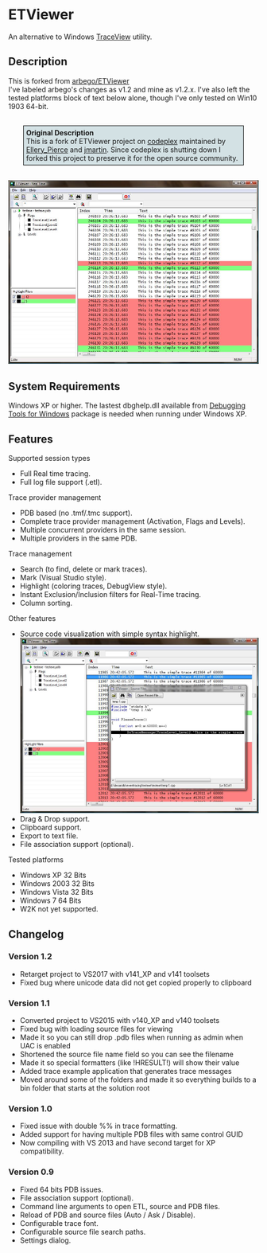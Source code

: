 # ETViewer
An alternative to Windows [TraceView](https://docs.microsoft.com/en-us/windows-hardware/drivers/devtest/traceview) utility.

## Description
This is forked from [arbego/ETViewer](https://github.com/arbego/ETViewer)  
I've labeled arbego's changes as v1.2 and mine as v1.2.x.  I've also left the tested platforms block of text below alone, though I've only tested on Win10 1903 64-bit.

<div style="margin:30px;padding:5px;border:1px solid black;background-color:#D3E1E4">
<b>Original Description</b>
<br>
This is a fork of ETViewer project on <a href=https://etviewer.codeplex.com/>codeplex</a> maintained by <a href=https://www.codeplex.com/site/users/view/Ellery_Pierce>Ellery_Pierce</a>
 and <a href=https://www.codeplex.com/site/users/view/jmartin>jmartin</a>.  Since codeplex is shutting down I forked
this project to preserve it for the open source community.
</div>


![ETViewer screenshot](docs/Home_HighlightSample.jpg)

## System Requirements
Windows XP or higher.
The lastest dbghelp.dll available from [Debugging Tools for Windows](https://docs.microsoft.com/en-us/windows-hardware/drivers/debugger/)
package is needed when running under Windows XP.

## Features

Supported session types
* Full Real time tracing.
* Full log file support (.etl).

Trace provider management
* PDB based (no .tmf/.tmc support).
* Complete trace provider management (Activation, Flags and Levels).
* Multiple concurrent providers in the same session.
* Multiple providers in the same PDB.

Trace management
* Search (to find, delete or mark traces).
* Mark (Visual Studio style).
* Highlight (coloring traces, DebugView style).
* Instant Exclusion/Inclusion filters for Real-Time tracing.
* Column sorting.

Other features
* Source code visualization with simple syntax highlight.
![ETViewer source display](docs/Home_SourceSample.jpg)
* Drag & Drop support.
* Clipboard support.
* Export to text file.
* File association support (optional).

Tested platforms
* Windows XP 32 Bits
* Windows 2003 32 Bits
* Windows Vista 32 Bits
* Windows 7 64 Bits
* W2K not yet supported.

## Changelog

### Version 1.2
* Retarget project to VS2017 with v141_XP and v141 toolsets
* Fixed bug where unicode data did not get copied properly to clipboard

### Version 1.1

* Converted project to VS2015 with v140_XP and v140 toolsets
* Fixed bug with loading source files for viewing
* Made it so you can still drop .pdb files when running as admin when UAC is enabled
* Shortened the source file name field so you can see the filename
* Made it so special formatters (like !HRESULT!) will show their value
* Added trace example application that generates trace messages
* Moved around some of the folders and made it so everything builds to a bin folder that starts at the solution root

### Version 1.0

* Fixed issue with double %% in trace formatting.
* Added support for having multiple PDB files with same control GUID
* Now compiling with VS 2013 and have second target for XP compatibility.

### Version 0.9

* Fixed 64 bits PDB issues.
* File association support (optional).
* Command line arguments to open ETL, source and PDB files.
* Reload of PDB and source files (Auto / Ask / Disable).
* Configurable trace font.
* Configurable source file search paths.
* Settings dialog.
